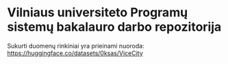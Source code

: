 # Vilniaus universiteto Programų sistemų bakalauro darbo repozitorija
Sukurti duomenų rinkiniai yra prieinami nuoroda: https://huggingface.co/datasets/0ksas/ViceCity
